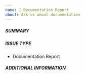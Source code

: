 ```yaml
---
name: 📝 Documentation Report
about: Ask us about documentation
---
```


##### SUMMARY


##### ISSUE TYPE
- Documentation Report

##### ADDITIONAL INFORMATION
